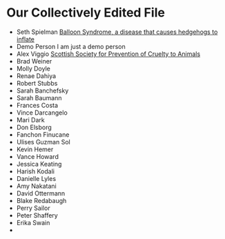 # Our Collectively Edited File
* Seth Spielman [Balloon Syndrome, a disease that causes hedgehogs to inflate](https://en.wikipedia.org/wiki/Balloon_syndrome)
* Demo Person I am just a demo person
* Alex Viggio [Scottish Society for Prevention of Cruelty to Animals](https://en.wikipedia.org/wiki/Scottish_Society_for_Prevention_of_Cruelty_to_Animals)
* Brad  Weiner 
* Molly Doyle
* Renae Dahiya 
* Robert Stubbs
* Sarah Banchefsky
* Sarah Baumann
* Frances Costa
* Vince Darcangelo 
* Mari Dark
* Don Elsborg
* Fanchon Finucane
* Ulises Guzman Sol
* Kevin Hemer
* Vance Howard 
* Jessica Keating 
* Harish Kodali
* Danielle Lyles
* Amy Nakatani
* David Ottermann
* Blake Redabaugh
* Perry Sailor
* Peter  Shaffery 
* Erika Swain
* 
